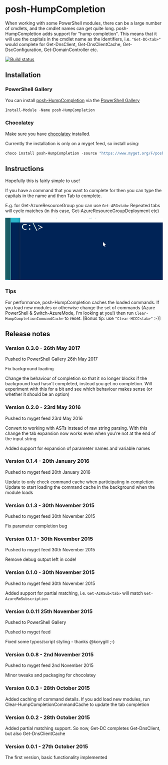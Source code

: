 # posh-HumpCompletion
When working with some PowerShell modules, there can be a large number of cmdlets, and the cmdlet names can get quite long.
posh-HumpCompletion adds support for "hump completion". This means that it will use the capitals in the cmdlet name as the identifiers, 
i.e. `"Get-DC<tab>"` would complete for Get-DnsClient, Get-DnsClientCache, Get-DscConfiguration, Get-DomainController etc.


[![Build status](https://ci.appveyor.com/api/projects/status/5xe5etshcfraftex?svg=true)](https://ci.appveyor.com/project/stuartleeks/posh-humpcompletion)


## Installation

### PowerShell Gallery

You can install [posh-HumpCompletion](https://www.powershellgallery.com/packages/posh-HumpCompletion/) via the [PowerShell Gallery](https://www.powershellgallery.com/)

```powershell
Install-Module -Name posh-HumpCompletion
```

### Chocolatey
Make sure you have [chocolatey](https://chocolatey.org) installed.

Currently the installation is only on a myget feed, so install using:
```powershell
choco install posh-HumpCompletion -source "https://www.myget.org/F/posh-humpcompletion/api/v2" -pre
```

## Instructions
Hopefully this is fairly simple to use!

If you have a command that you want to complete for then you can type the capitals in the name and then Tab to complete.

E.g. for Get-AzureResourceGroup you can use `Get-ARG<tab>`
Repeated tabs will cycle matches (in this case, Get-AzureResourceGroupDeployment etc)

![posh-HumpCompletion in action](images/posh-HumpCompletion.gif)

### Tips
For performance, posh-HumpCompletion caches the loaded commands. 
If you load new modules or otherwise change the set of commands (Azure PowerShell & Switch-AzureMode, I'm looking at you!) then run `Clear-HumpCompletionCommandCache` to reset. 
[Bonus tip: use `"Clear-HCCC<tab>"` :-)]

## Release notes

### Version 0.3.0 - 26th May 2017
Pushed to PowerShell Gallery 26th May 2017

Fix background loading


Change the behaviour of completion so that it no longer blocks if the background load hasn't completed, instead you get no completion. 
Will experiment with this for a bit and see which behaviour makes sense (or whether it should be an option)


### Version 0.2.0 - 23rd May 2016
Pushed to myget feed 23rd May 2016

Convert to working with ASTs instead of raw string parsing.
With this change the tab expansion now works even when you're not at the end of the input string

Added support for expansion of parameter names and variable names

### Version 0.1.4 - 20th January 2016
Pushed to myget feed 20th January 2016

Update to only check command cache when participating in completion
Update to start loading the command cache in the background when the module loads

### Version 0.1.3 - 30th November 2015
Pushed to myget feed 30th November 2015

Fix parameter completion bug

### Version 0.1.1 - 30th November 2015
Pushed to myget feed 30th November 2015

Remove debug output left in code!

### Version 0.1.0 - 30th November 2015
Pushed to myget feed 30th November 2015

Added support for partial matching, i.e. `Get-AzRSub<tab>` will match `Get-AzureRmSubscription`

### Version 0.0.11 25th November 2015
Pushed to PowerShell Gallery

Pushed to myget feed

Fixed some typos/script styling - thanks @korygill ;-)

### Version 0.0.8 - 2nd November 2015
Pushed to myget feed 2nd November 2015

Minor tweaks and packaging for chocolatey

### Version 0.0.3 - 28th October 2015
Added caching of command details. If you add load new modules, run Clear-HumpCompletionCommandCache to update the tab completion

### Version 0.0.2 - 28th October 2015
Added partial matching support. So now, Get-DC completes Get-DnsClient, but also Get-DnsClientCache

### Version 0.0.1 - 27th October 2015
The first version, basic functionality implemented